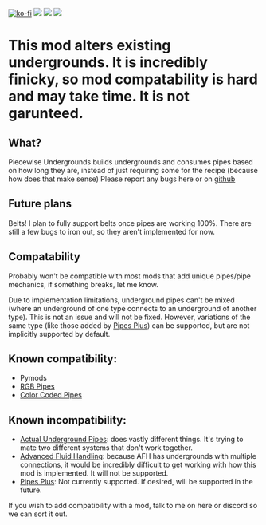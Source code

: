 [![ko-fi](https://img.shields.io/badge/Ko--fi-Donate%20-hotpink?logo=kofi&logoColor=white&style=for-the-badge)](https://ko-fi.com/protocol1903) [![](https://img.shields.io/badge/dynamic/json?color=orange&label=Factorio&query=downloads_count&suffix=%20downloads&url=https%3A%2F%2Fmods.factorio.com%2Fapi%2Fmods%2Fpiecewise-undergrounds&style=for-the-badge)](https://mods.factorio.com/mod/piecewise-undergrounds) [![](https://img.shields.io/badge/Discord-Community-blue?style=for-the-badge)](https://discord.gg/K3fXMGVc4z) [![](https://img.shields.io/badge/Github-Source-green?style=for-the-badge)](https://github.com/protocol-1903/piecewise-undergrounds)

# This mod alters existing undergrounds. It is incredibly finicky, so mod compatability is hard and may take time. It is not garunteed.

## What?
Piecewise Undergrounds builds undergrounds and consumes pipes based on how long they are, instead of just requiring some for the recipe (because how does that make sense)
Please report any bugs here or on [github](https://github.com/protocol-1903/piecewise-undergrounds)

## Future plans
Belts! I plan to fully support belts once pipes are working 100%. There are still a few bugs to iron out, so they aren't implemented for now.

## Compatability
Probably won't be compatible with most mods that add unique pipes/pipe mechanics, if something breaks, let me know.

Due to implementation limitations, underground pipes can't be mixed (where an underground of one type connects to an underground of another type). This is not an issue and will not be fixed. However, variations of the same type (like those added by [Pipes Plus](https://mods.factorio.com/mod/pipe_plus)) can be supported, but are not implicitly supported by default.

## Known compatibility:
- Pymods
- [RGB Pipes](https://mods.factorio.com/mod/RGBPipes)
- [Color Coded Pipes](https://mods.factorio.com/mod/color-coded-pipes)

## Known incompatibility:
- [Actual Underground Pipes](https://mods.factorio.com/mod/the-one-mod-with-underground-bits): does vastly different things. It's trying to mate two different systems that don't work together.
- [Advanced Fluid Handling](https://mods.factorio.com/mod/underground-pipe-pack): because AFH has undergrounds with multiple connections, it would be incredibly difficult to get working with how this mod is implemented. It will not be supported.
- [Pipes Plus](https://mods.factorio.com/mod/pipe_plus): Not currently supported. If desired, will be supported in the future.

If you wish to add compatibility with a mod, talk to me on here or discord so we can sort it out.
